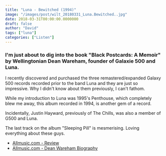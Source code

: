 ```yaml
---
title: "Luna - Bewitched (1994)"
image: "/images/post/wilt_20180331_Luna.Bewitched..jpg"
date: 2018-03-31T00:00:00.0000000
draft: false
author: "David"
tags: ["luna"]
categories: ["Listen"]
---
```

### I'm just about to dig into the book "Black Postcards: A Memoir" by Wellingtonian Dean Wareham, founder of Galaxie 500 and Luna.  
  
I recently discovered and purchased the three remastered/expanded Galaxy 500 records recorded prior to the band Luna and they are just so impressive. Why I didn't know about them previously, I can't fathom.

 While my introduction to Luna was 1995's Penthouse, which completely blew me away, this album recorded in 1994, is another gem of a record.   
  
Incidentally, Justin Hayward, previously of The Chills, was also a member of G500 and Luna.

 The last track on the album "Sleeping Pill" is mesmerising. Loving everything about these guys.

-  [Allmusic.com - Review](https://www.allmusic.com/album/bewitched-mw0000108246)
-  [Allmusic.com - Dean Wareham Biography](https://www.allmusic.com/artist/dean-wareham-mn0000227908/biography)